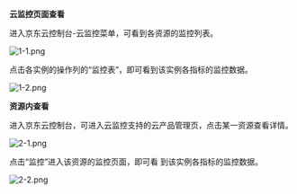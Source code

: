 **云监控页面查看**

进入京东云控制台-云监控菜单，可看到各资源的监控列表。

![1-1.png](https://img1.jcloudcs.com/cms/8bf991d0-a167-4378-b241-d9734fd2f36620171110171639.png)

点击各实例的操作列的“监控表”，即可看到该实例各指标的监控数据。

![1-2.png](https://img1.jcloudcs.com/cms/3658b2a7-a111-443d-9a68-802fd25eabf120171110171517.png)

**资源内查看**

进入京东云控制台，可进入云监控支持的云产品管理页，点击某一资源查看详情。

![2-1.png](https://img1.jcloudcs.com/cms/0d191bb8-122e-422e-8d4a-cab1389958a420171110171534.png)

点击“监控”进入该资源的监控页面，即可看 到该实例各指标的监控数据。

![2-2.png](https://img1.jcloudcs.com/cms/109cea6b-bc97-4708-801e-05302459808520171110171541.png)